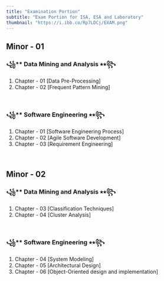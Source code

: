 ```yaml
---
title: "Examination Portion"
subtitle: "Exam Portion for ISA, ESA and Laboratory"
thumbnail: "https://i.ibb.co/Rp7LDCj/EXAM.png"
---
```


##  Minor - 01 

### ꧁** Data Mining and Analysis ⭑⭒꧂

1. Chapter - 01 [Data Pre-Processing]
2. Chapter - 02 [Frequent Pattern Mining]

&nbsp;

### ꧁** Software Engineering ⭑⭒꧂

1. Chapter - 01 [Software Engineering Process]
2. Chapter - 02 [Agile Software Development]
3. Chapter - 03 [Requirement Engineering]

&nbsp;

##  Minor - 02

### ꧁** Data Mining and Analysis ⭑⭒꧂

1. Chapter - 03 [Classification Techniques]
2. Chapter - 04 [Cluster Analysis]

&nbsp;

### ꧁** Software Engineering ⭑⭒꧂

1. Chapter - 04 [System Modeling]
2. Chapter - 05 [Architectural Design]
3. Chapter - 06 [Object-Oriented design and implementation]
